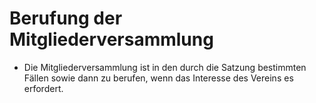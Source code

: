 # Berufung der Mitgliederversammlung

- Die Mitgliederversammlung ist in den durch die Satzung bestimmten Fällen sowie dann zu berufen, wenn das Interesse des Vereins es erfordert.

